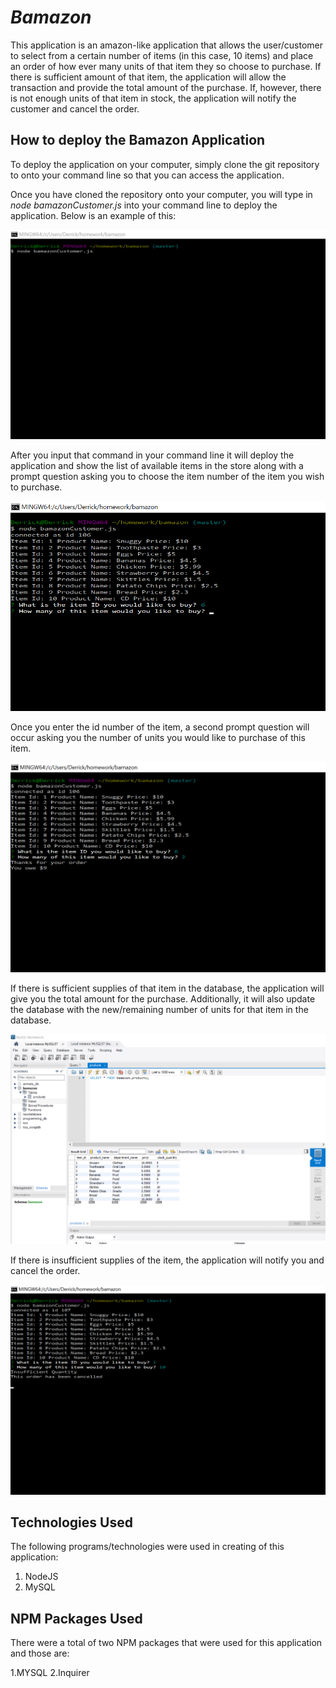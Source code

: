 # *Bamazon*

This application is an amazon-like application that allows the user/customer to select from a certain number of items (in this case, 10 items) and place an order of how ever many units of that item they so choose to purchase. If there is sufficient amount of that item, the application will allow the transaction and provide the total amount of the purchase. If, however, there is not enough units of that item in stock, the application will notify the customer and cancel the order.

## **How to deploy the Bamazon Application**

To deploy the application on your computer, simply clone the git repository to onto your command line so that you can access the application.

Once you have cloned the repository onto your computer, you will type in *node bamazonCustomer.js* into your command line to deploy the application. Below is an example of this:

![Screenshot](step1.png)


After you input that command in your command line it will deploy the application and show the list of available items in the store along with a prompt question asking you to choose the item number of the item you wish to purchase. 

![Screenshot](step2.png)

Once you enter the id number of the item, a second prompt question will occur asking you the number of units you would like to purchase of this item.

![Screenshot](step3.png)

If there is sufficient supplies of that item in the database, the application will give you the total amount for the purchase. Additionally, it will also update the database with the new/remaining number of units for that item in the database.

![Screenshot](step4.png)


If there is insufficient supplies of the item, the application will notify you and cancel the order.

![Screenshot](step5.png)

## **Technologies Used**

The following programs/technologies were used in creating of this application:

1. NodeJS
2. MySQL

## **NPM Packages Used**

There were a total of two NPM packages that were used for this application and those are:

   1.MYSQL
   2.Inquirer
